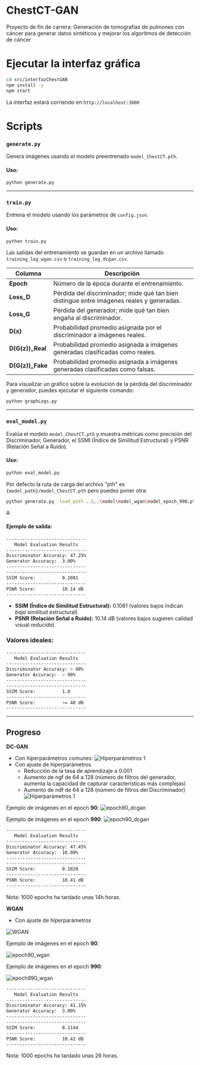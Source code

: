 # ChestCT-GAN
Proyecto de fin de carrera: Generación de tomografías de pulmones con cáncer para generar datos sintéticos y mejorar los algoritmos de detección de cáncer

# Ejecutar la interfaz gráfica
```bash
cd src/interfazChestGAN
npm install -y
npm start
```

La interfaz estará corriendo en `http://localhost:3000`

# Scripts 

### `generate.py`
Genera imágenes usando el modelo preentrenado `model_ChestCT.pth`.

#### Uso:
```bash
python generate.py
```

---

### `train.py`
Entrena el modelo usando los parámetros de `config.json`.

#### Uso:
```bash
python train.py
```

Las salidas del entrenamiento se guardan en un archivo llamado `training_log_wgan.csv` o `training_log_dcgan.csv`.

| Columna           | Descripción                                                                 |
|-------------------|-----------------------------------------------------------------------------|
| **Epoch**         | Número de la época durante el entrenamiento.                               |
| **Loss_D**        | Pérdida del discriminador; mide qué tan bien distingue entre imágenes reales y generadas. |
| **Loss_G**        | Pérdida del generador; mide qué tan bien engaña al discriminador.           |
| **D(x)**          | Probabilidad promedio asignada por el discriminador a imágenes reales.     |
| **D(G(z))_Real**  | Probabilidad promedio asignada a imágenes generadas clasificadas como reales. |
| **D(G(z))_Fake**  | Probabilidad promedio asignada a imágenes generadas clasificadas como falsas. |

Para visualizar un gráfico sobre la evolución de la pérdida del discriminador y generador, puedes ejecutar el siguiente comando:
```bash 
python graphLogs.py
```
---

### `eval_model.py`
Evalúa el modelo `model_ChestCT.pth` y muestra métricas como precisión del Discriminador, Generador, el SSMI (Índice de Similitud Estructural) y PSNR (Relación Señal a Ruido).

#### Uso:
```bash
python eval_model.py
```

Por defecto la ruta de carga del archivo "pth" es `{model_path}/model_ChestCT.pth` pero puedes poner otra:
```bash
python generate.py -load_path ..\..\model\model_wgan\model_epoch_990.pth
```

A

#### Ejemplo de salida:
```bash
------------------------------
   Model Evaluation Results
------------------------------
Discriminator Accuracy: 47.25%
Generator Accuracy:  3.00%
------------------------------
------------------------------
SSIM Score:          0.1081
------------------------------
PSNR Score:          10.14 dB
------------------------------
```

- **SSIM (Índice de Similitud Estructural):** 0.1081 (valores bajos indican *baja* similitud estructural)
- **PSNR (Relación Señal a Ruido):** 10.14 dB (valores bajos sugieren calidad visual *reducida*)

### Valores ideales:
```bash
------------------------------
   Model Evaluation Results
------------------------------
Discriminator Accuracy: > 90% 
Generator Accuracy:  > 90% 
------------------------------
------------------------------
SSIM Score:          1.0 
------------------------------
PSNR Score:          >= 40 dB 
------------------------------

```

---

## Progreso
**DC-GAN**
- Con hiperparámetros comunes: 
![Hiperparámetros 1](img/dcgan_hiperparam1.png)
- Con ajuste de hiperparámetros
    + Reducción de la tasa de aprendizaje a 0.001
    + Aumento de ngf de 64 a 128 (número de filtros del generador, aumenta la capacidad de capturar características más complejas)
    + Aumento de ndf de 64 a 128 (número de filtros del Discriminador)
![Hiperparámetros 1](img/dcgan_hiperparam2.png)

Ejemplo de imágenes en el epoch **90**:
![epoch90_dcgan](img/epoch90_dcgan.png)

Ejemplo de imágenes en el epoch **990**:
![epoch90_dcgan](img/epoch990_dcgan.png)
```bash
------------------------------
   Model Evaluation Results
------------------------------
Discriminator Accuracy: 47.45%
Generator Accuracy:  10.00%
------------------------------
------------------------------
SSIM Score:          0.1020
------------------------------
PSNR Score:          10.41 dB
------------------------------
```
Nota: 1000 epochs ha tardado unas 14h horas. 


**WGAN**
- Con ajuste de hiperparámetros

![WGAN](img/wgan1000epochs.png)


Ejemplo de imágenes en el epoch **90**:

![epoch90_wgan](img/epoch90_wgan.png)


Ejemplo de imágenes en el epoch **990**:

![epoch990_wgan](img/epoch990_wgan.png)

```bash
------------------------------
   Model Evaluation Results
------------------------------
Discriminator Accuracy: 41.15%
Generator Accuracy:  3.00%
------------------------------
------------------------------
SSIM Score:          0.1144
------------------------------
PSNR Score:          10.42 dB
------------------------------
```

Nota: 1000 epochs ha tardado unas 26 horas. 
